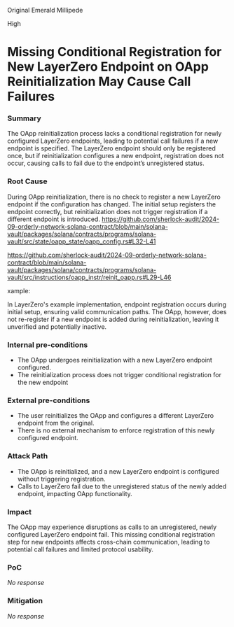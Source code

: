 Original Emerald Millipede

High

# Missing Conditional Registration for New LayerZero Endpoint on OApp Reinitialization May Cause Call Failures

### Summary

The OApp reinitialization process lacks a conditional registration for newly configured LayerZero endpoints, leading to potential call failures if a new endpoint is specified. The LayerZero endpoint should only be registered once, but if reinitialization configures a new endpoint, registration does not occur, causing calls to fail due to the endpoint’s unregistered status.

### Root Cause

During OApp reinitialization, there is no check to register a new LayerZero endpoint if the configuration has changed. The initial setup registers the endpoint correctly, but reinitialization does not trigger registration if a different endpoint is introduced.
https://github.com/sherlock-audit/2024-09-orderly-network-solana-contract/blob/main/solana-vault/packages/solana/contracts/programs/solana-vault/src/state/oapp_state/oapp_config.rs#L32-L41

https://github.com/sherlock-audit/2024-09-orderly-network-solana-contract/blob/main/solana-vault/packages/solana/contracts/programs/solana-vault/src/instructions/oapp_instr/reinit_oapp.rs#L29-L46

xample:

In LayerZero's example implementation, endpoint registration occurs during initial setup, ensuring valid communication paths. The OApp, however, does not re-register if a new endpoint is added during reinitialization, leaving it unverified and potentially inactive.

### Internal pre-conditions

- The OApp undergoes reinitialization with a new LayerZero endpoint configured.
- The reinitialization process does not trigger conditional registration for the new endpoint

### External pre-conditions

- The user reinitializes the OApp and configures a different LayerZero endpoint from the original.
- There is no external mechanism to enforce registration of this newly configured endpoint.

### Attack Path

- The OApp is reinitialized, and a new LayerZero endpoint is configured without triggering registration.
- Calls to LayerZero fail due to the unregistered status of the newly added endpoint, impacting OApp functionality.

### Impact

The OApp may experience disruptions as calls to an unregistered, newly configured LayerZero endpoint fail. This missing conditional registration step for new endpoints affects cross-chain communication, leading to potential call failures and limited protocol usability.

### PoC

_No response_

### Mitigation

_No response_